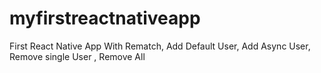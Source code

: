 # myfirstreactnativeapp
First React Native App With Rematch, Add Default User, Add Async User, Remove single User , Remove All 

